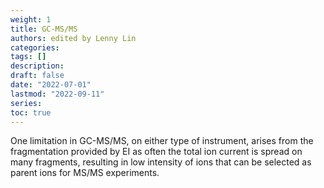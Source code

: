 ```yaml
---
weight: 1
title: GC-MS/MS
authors: edited by Lenny Lin
categories:
tags: []
description:
draft: false
date: "2022-07-01"
lastmod: "2022-09-11"
series:
toc: true
---
```


<!--more-->

One limitation in GC-MS/MS, on either type of instrument, arises from the fragmentation provided by EI as often the total ion current is spread on many fragments, resulting in low intensity of ions that can be selected as parent ions for MS/MS experiments.  



[^1]: p71, Analysis of Pesticides in Food and Environmental Samples, CRC Press, 2008, edited by Jos&eacute; L. Tadeo